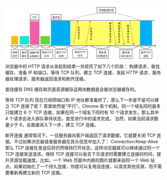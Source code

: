 ![http请求流程](./img/1b49976aca2c700883d48d927f48986c.png)
浏览器中的 HTTP 请求从发起到结束一共经历了如下八个阶段：
构建请求、查找缓存、准备 IP 和端口、等待 TCP 队列、建立 TCP 连接、发起 HTTP 请求、服务器处理请求、服务器返回请求和断开连接。

查找缓存
DNS 缓存和页面资源缓存这两块数据是会被浏览器缓存的。

等待 TCP 队列
现在已经把端口和 IP 地址都准备好了，那么下一步是不是可以建立 TCP 连接了呢？
答案依然是“不行”。Chrome 有个机制，同一个域名同时最多只能建立 6 个 TCP 连接，如果在同一个域名下同时有 10 个请求发生，那么其中 4 个请求会进入排队等待状态，直至进行中的请求完成。
当然，如果当前请求数量少于 6，会直接进入下一步，建立 TCP 连接。

断开连接
通常情况下，一旦服务器向客户端返回了请求数据，它就要关闭 TCP 连接。不过如果浏览器或者服务器在其头信息中加入了：
Connection:Keep-Alive
那么 TCP 连接在发送后将仍然保持打开状态，这样浏览器就可以继续通过同一个 TCP 连接发送请求。保持 TCP 连接可以省去下次请求时需要建立连接的时间，提升资源加载速度。比如，一个 Web 页面中内嵌的图片就都来自同一个 Web 站点，如果初始化了一个持久连接，你就可以复用该连接，以请求其他资源，而不需要重新再建立新的 TCP 连接。
